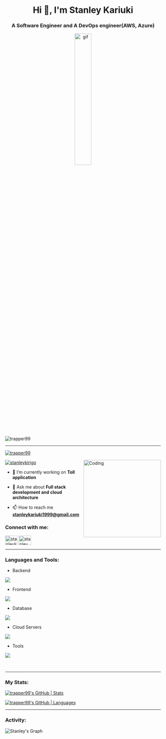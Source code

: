 <h1 align="center">Hi 👋, I'm Stanley Kariuki</h1>
<h3 align="center">A Software Engineer and A DevOps engineer(AWS, Azure)</h3>
<p align="center"><img src="https://user-images.githubusercontent.com/74038190/212748842-9fcbad5b-6173-4175-8a61-521f3dbb7514.gif" alt="gif" width="33%" /></p>

<p align="left" width="100%"> <img src="https://komarev.com/ghpvc/?username=trapper99&label=Profile%20views&color=0e75b6&style=flat" alt="trapper99" /> </p>

---

<p align="left"> <a href="https://github.com/ryo-ma/github-profile-trophy"><img src="https://github-profile-trophy.vercel.app/?username=trapper99" alt="trapper99" /></a> </p>

<img align="right" alt="Coding" width="250" src="https://user-images.githubusercontent.com/74038190/229223263-cf2e4b07-2615-4f87-9c38-e37600f8381a.gif">
<p align="left"> <a href="https://twitter.com/stanleykirigo" target="blank"><img src="https://img.shields.io/twitter/follow/stanleykirigo?logo=twitter&style=for-the-badge" alt="stanleykirigo" /></a> </p>

- 🔭 I’m currently working on **Toll application**

- 💬 Ask me about **Full stack development and cloud architecture**

- 📫 How to reach me **stanleykariuki1999@gmail.com**

<a href="https://developers.google.com/profile/badges/events/io/2024/registered" target="blank"></a>

<h3 align="left">Connect with me:</h3>
<p align="left">
<a href="https://twitter.com/stanleykirigo" target="blank"><img align="center" src="https://raw.githubusercontent.com/rahuldkjain/github-profile-readme-generator/master/src/images/icons/Social/twitter.svg" alt="stanleykirigo" height="30" width="40" /></a>
<a href="https://linkedin.com/in/stanley kariuki" target="blank"><img align="center" src="https://raw.githubusercontent.com/rahuldkjain/github-profile-readme-generator/master/src/images/icons/Social/linked-in-alt.svg" alt="stanley kariuki" height="30" width="40" /></a>
</p>

---
<h3 align="left">Languages and Tools:</h3>
<ul>
<li>Backend</li>
</ul>
<p align="left">
  <a href="https://skillicons.dev">
    <img src="https://skillicons.dev/icons?i=c,rust,golang,java,nodejs,py,spring,flask,fastapi,express,nestjs">
  </a>
</p>
<ul>
<li>Frontend</li>
</ul>
<p align="left">
  <a href="https://skillicons.dev">
    <img src="https://skillicons.dev/icons?i=ts,js,react,vue,nextjs,flutter,redux,tailwind,materialui">
  </a>
</p>
<ul>
<li>Database</li>
</ul>
<p align="left">
  <a href="https://skillicons.dev">
    <img src="https://skillicons.dev/icons?i=mongodb,mysql,postgresql,dynamodb">
  </a>
</p>
<ul>
<li>Cloud Servers</li>
</ul>
<p align="left">
  <a href="https://skillicons.dev">
    <img src="https://skillicons.dev/icons?i=azure,aws,firebase,cloudflare">
  </a>
</p>
<ul>
<li>Tools</li>
</ul>
<p align="left">
  <a href="https://skillicons.dev">
    <img src="https://skillicons.dev/icons?i=git,github,githubactions,docker,figma,idea,vscode,postman,linux,kubernetes,bash">
  </a>
</p>
<br>

---

<h3 align="left">My Stats: </h3>
<p align="center" width="100%">
 
 [![trapper99's GitHub | Stats](https://stats.quira.sh/trapper99/github?theme=dark)](https://quira.sh?utm_source=widgets&utm_campaign=trapper99)
 
</p>

[![trapper99's GitHub | Languages](https://stats.quine.sh/trapper99/languages-over-time?theme=dark)](https://quine.sh?utm_source=widgets&utm_campaign=trapper99)

---

<h3 align="left">Activity:</h3>
<p><img src="https://github-readme-activity-graph.vercel.app/graph?username=trapper99&amp;custom_title=Stanley's%20GitHub%20Activity%20Graph&amp;bg_color=0D1117&amp;color=7F3FBF&amp;line=7F3FBF&amp;point=7F3FBF&amp;area_color=FFFFFF&amp;title_color=FFFFFF&amp;area=true" alt="Stanley's Graph">
<br><br></p>
